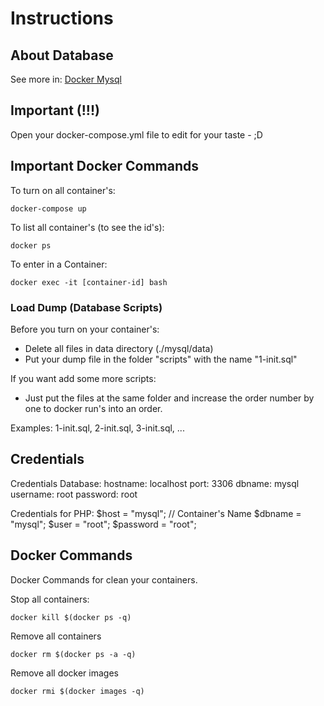 # Instructions

## About Database
See more in: [Docker Mysql](https://hub.docker.com/_/mysql)

## Important (!!!)
Open your docker-compose.yml file to edit for your taste - ;D

## Important Docker Commands
To turn on all container's:

```docker-compose up```

To list all container's (to see the id's):

```docker ps```

To enter in a Container:

```docker exec -it [container-id] bash```

### Load Dump (Database Scripts)
Before you turn on your container's: 
- Delete all files in data directory (./mysql/data)
- Put your dump file in the folder "scripts" with the name "1-init.sql"

If you want add some more scripts:
- Just put the files at the same folder and increase the order number by one to docker run's into an order.

Examples: 1-init.sql, 2-init.sql, 3-init.sql, ...

## Credentials
Credentials Database:
    hostname: localhost
    port: 3306
    dbname: mysql
    username: root
    password: root

Credentials for PHP:
    $host     = "mysql"; // Container's Name
    $dbname   = "mysql";
    $user     = "root";
    $password = "root";

## Docker Commands
Docker Commands for clean your containers.

Stop all containers:

```docker kill $(docker ps -q)```
    
Remove all containers

```docker rm $(docker ps -a -q)```
    
Remove all docker images

```docker rmi $(docker images -q)```

